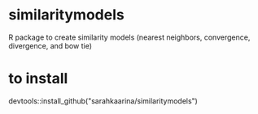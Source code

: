 # similaritymodels
R package to create similarity models (nearest neighbors, convergence, divergence, and bow tie)

# to install
devtools::install_github("sarahkaarina/similaritymodels")
